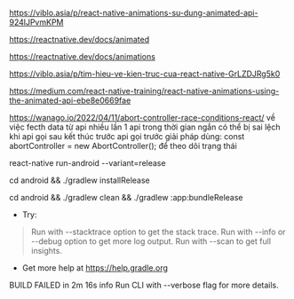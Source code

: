 https://viblo.asia/p/react-native-animations-su-dung-animated-api-924lJPvmKPM

https://reactnative.dev/docs/animated

https://reactnative.dev/docs/animations

https://viblo.asia/p/tim-hieu-ve-kien-truc-cua-react-native-GrLZDJRg5k0

https://medium.com/react-native-training/react-native-animations-using-the-animated-api-ebe8e0669fae

https://wanago.io/2022/04/11/abort-controller-race-conditions-react/ 
về việc fecth data từ api nhiều lần 1 api trong thời gian ngắn có thể bị sai lệch khi api gọi sau kết thúc trước api gọi trước 
giải pháp dùng: const abortController = new AbortController(); để theo dõi trạng thái

react-native run-android --variant=release

cd android && ./gradlew installRelease

cd android && ./gradlew clean && ./gradlew :app:bundleRelease

* Try:
> Run with --stacktrace option to get the stack trace.
> Run with --info or --debug option to get more log output.
> Run with --scan to get full insights.

* Get more help at https://help.gradle.org

BUILD FAILED in 2m 16s
info Run CLI with --verbose flag for more details.
